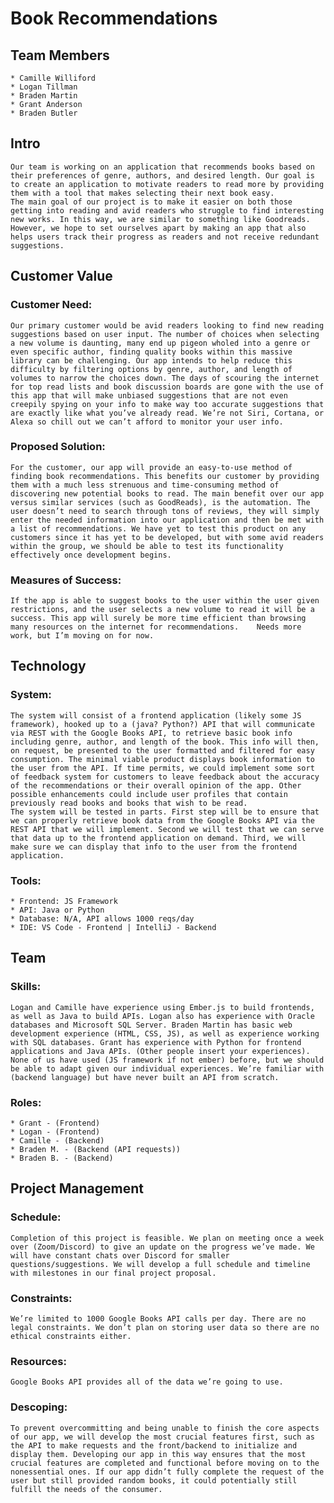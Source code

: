 # Book Recommendations

## Team Members

    * Camille Williford
    * Logan Tillman
    * Braden Martin
    * Grant Anderson
    * Braden Butler

## Intro

    Our team is working on an application that recommends books based on their preferences of genre, authors, and desired length. Our goal is to create an application to motivate readers to read more by providing them with a tool that makes selecting their next book easy.
    The main goal of our project is to make it easier on both those getting into reading and avid readers who struggle to find interesting new works. In this way, we are similar to something like Goodreads. However, we hope to set ourselves apart by making an app that also helps users track their progress as readers and not receive redundant suggestions.

## Customer Value

### Customer Need:

    Our primary customer would be avid readers looking to find new reading suggestions based on user input. The number of choices when selecting a new volume is daunting, many end up pigeon wholed into a genre or even specific author, finding quality books within this massive library can be challenging. Our app intends to help reduce this difficulty by filtering options by genre, author, and length of volumes to narrow the choices down. The days of scouring the internet for top read lists and book discussion boards are gone with the use of this app that will make unbiased suggestions that are not even creepily spying on your info to make way too accurate suggestions that are exactly like what you’ve already read. We’re not Siri, Cortana, or Alexa so chill out we can’t afford to monitor your user info.

### Proposed Solution:

    For the customer, our app will provide an easy-to-use method of finding book recommendations. This benefits our customer by providing them with a much less strenuous and time-consuming method of discovering new potential books to read. The main benefit over our app versus similar services (such as GoodReads), is the automation. The user doesn’t need to search through tons of reviews, they will simply enter the needed information into our application and then be met with a list of recommendations. We have yet to test this product on any customers since it has yet to be developed, but with some avid readers within the group, we should be able to test its functionality effectively once development begins.

### Measures of Success: 

    If the app is able to suggest books to the user within the user given restrictions, and the user selects a new volume to read it will be a success. This app will surely be more time efficient than browsing many resources on the internet for recommendations.    Needs more work, but I’m moving on for now.

## Technology

### System: 
	
    The system will consist of a frontend application (likely some JS framework), hooked up to a (java? Python?) API that will communicate via REST with the Google Books API, to retrieve basic book info including genre, author, and length of the book. This info will then, on request, be presented to the user formatted and filtered for easy consumption. The minimal viable product displays book information to the user from the API. If time permits, we could implement some sort of feedback system for customers to leave feedback about the accuracy of the recommendations or their overall opinion of the app. Other possible enhancements could include user profiles that contain previously read books and books that wish to be read.
    The system will be tested in parts. First step will be to ensure that we can properly retrieve book data from the Google Books API via the REST API that we will implement. Second we will test that we can serve that data up to the frontend application on demand. Third, we will make sure we can display that info to the user from the frontend application.

### Tools:

    * Frontend: JS Framework
    * API: Java or Python
    * Database: N/A, API allows 1000 reqs/day
    * IDE: VS Code - Frontend | IntelliJ - Backend

## Team

### Skills:

    Logan and Camille have experience using Ember.js to build frontends, as well as Java to build APIs. Logan also has experience with Oracle databases and Microsoft SQL Server. Braden Martin has basic web development experience (HTML, CSS, JS), as well as experience working with SQL databases. Grant has experience with Python for frontend applications and Java APIs. (Other people insert your experiences). None of us have used (JS framework if not ember) before, but we should be able to adapt given our individual experiences. We’re familiar with (backend language) but have never built an API from scratch.

### Roles:

    * Grant - (Frontend)
    * Logan - (Frontend)
    * Camille - (Backend)
    * Braden M. - (Backend (API requests))
    * Braden B. - (Backend)

## Project Management

### Schedule:

    Completion of this project is feasible. We plan on meeting once a week over (Zoom/Discord) to give an update on the progress we’ve made. We will have constant chats over Discord for smaller questions/suggestions. We will develop a full schedule and timeline with milestones in our final project proposal.

### Constraints:
	
    We’re limited to 1000 Google Books API calls per day. There are no legal constraints. We don’t plan on storing user data so there are no ethical constraints either.

### Resources:

    Google Books API provides all of the data we’re going to use.

### Descoping: 

    To prevent overcommitting and being unable to finish the core aspects of our app, we will develop the most crucial features first, such as the API to make requests and the front/backend to initialize and display them. Developing our app in this way ensures that the most crucial features are completed and functional before moving on to the nonessential ones. If our app didn’t fully complete the request of the user but still provided random books, it could potentially still fulfill the needs of the consumer.
